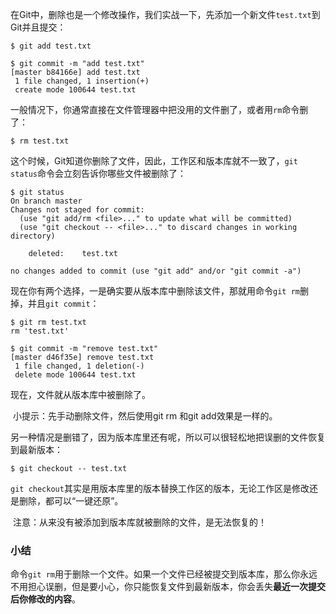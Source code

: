 在Git中，删除也是一个修改操作，我们实战一下，先添加一个新文件`test.txt`到Git并且提交：

```
$ git add test.txt

$ git commit -m "add test.txt"
[master b84166e] add test.txt
 1 file changed, 1 insertion(+)
 create mode 100644 test.txt
```

一般情况下，你通常直接在文件管理器中把没用的文件删了，或者用`rm`命令删了：

```
$ rm test.txt
```

这个时候，Git知道你删除了文件，因此，工作区和版本库就不一致了，`git status`命令会立刻告诉你哪些文件被删除了：

```
$ git status
On branch master
Changes not staged for commit:
  (use "git add/rm <file>..." to update what will be committed)
  (use "git checkout -- <file>..." to discard changes in working directory)

	deleted:    test.txt

no changes added to commit (use "git add" and/or "git commit -a")
```

现在你有两个选择，一是确实要从版本库中删除该文件，那就用命令`git rm`删掉，并且`git commit`：

```
$ git rm test.txt
rm 'test.txt'

$ git commit -m "remove test.txt"
[master d46f35e] remove test.txt
 1 file changed, 1 deletion(-)
 delete mode 100644 test.txt
```

现在，文件就从版本库中被删除了。

 小提示：先手动删除文件，然后使用git rm <file>和git add<file>效果是一样的。

另一种情况是删错了，因为版本库里还有呢，所以可以很轻松地把误删的文件恢复到最新版本：

```
$ git checkout -- test.txt
```

`git checkout`其实是用版本库里的版本替换工作区的版本，无论工作区是修改还是删除，都可以“一键还原”。

 注意：从来没有被添加到版本库就被删除的文件，是无法恢复的！

### 小结

命令`git rm`用于删除一个文件。如果一个文件已经被提交到版本库，那么你永远不用担心误删，但是要小心，你只能恢复文件到最新版本，你会丢失**最近一次提交后你修改的内容**。